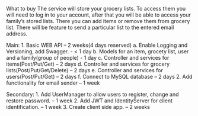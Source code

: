 What to buy
The service will store your grocery lists. To access them you will need to log in to your account, after that you will be able to access your family’s stored lists. There you can add items or remove them from grocery list. There will be feature to send a particular list to the entered email address.

Main:
	1.	Basic WEB API – 2 weeks(4 days reserved)
		a.	Enable Logging and Versioning, add Swagger. - < 1 day
		b.	Models for an item, grocety list, user and a family(group of people) - 1 day
		c.	Controller and services for items(Post/Put/Get) – 2 days
		d.	Controller and services for grocery lists(Post/Put/Get/Delete) – 2 days
		e.	Controller and services for users(Post/Put/Get) – 2 days
		f.	Connect to MySQL database – 2 days
	2.	Add functionality for email sender – 1 week

Secondary:
	1.	Add UserManager to allow users to register, change and restore password. – 1 week
	2.	Add JWT and IdentityServer for client identification. – 1 week
	3.	Create client side app. – 2 weeks
